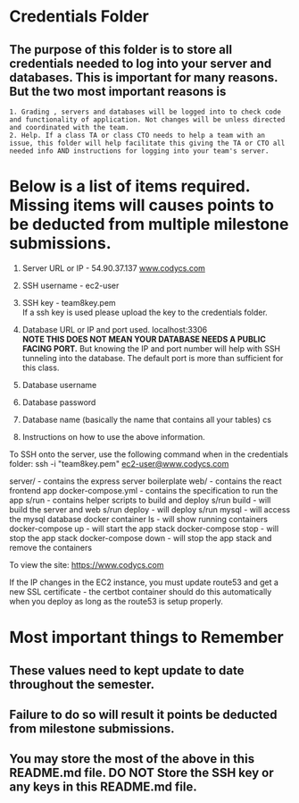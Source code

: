 # Credentials Folder

## The purpose of this folder is to store all credentials needed to log into your server and databases. This is important for many reasons. But the two most important reasons is
    1. Grading , servers and databases will be logged into to check code and functionality of application. Not changes will be unless directed and coordinated with the team.
    2. Help. If a class TA or class CTO needs to help a team with an issue, this folder will help facilitate this giving the TA or CTO all needed info AND instructions for logging into your team's server. 


# Below is a list of items required. Missing items will causes points to be deducted from multiple milestone submissions.

1. Server URL or IP - 54.90.37.137
www.codycs.com

2. SSH username - 
ec2-user

3. SSH key - team8key.pem
    <br> If a ssh key is used please upload the key to the credentials folder.
4. Database URL or IP and port used.
localhost:3306
    <br><strong> NOTE THIS DOES NOT MEAN YOUR DATABASE NEEDS A PUBLIC FACING PORT.</strong> But knowing the IP and port number will help with SSH tunneling into the database. The default port is more than sufficient for this class.
5. Database username
6. Database password
7. Database name (basically the name that contains all your tables)
cs

8. Instructions on how to use the above information.

To SSH onto the server, use the following command when in the credentials folder:
ssh -i "team8key.pem" ec2-user@www.codycs.com

server/ - contains the express server boilerplate
web/ - contains the react frontend app
docker-compose.yml - contains the specification to run the app
s/run - contains helper scripts to build and deploy
s/run build - will build the server and web
s/run deploy - will deploy
s/run mysql - will access the mysql database
docker container ls - will show running containers
docker-compose up - will start the app stack
docker-compose stop - will stop the app stack
docker-compose down - will stop the app stack and remove the containers

To view the site:
https://www.codycs.com

If the IP changes in the EC2 instance, you must update route53 and get a new SSL certificate - the certbot container should do this automatically when you deploy as long as the route53 is setup properly.


# Most important things to Remember
## These values need to kept update to date throughout the semester. <br>
## <strong>Failure to do so will result it points be deducted from milestone submissions.</strong><br>
## You may store the most of the above in this README.md file. DO NOT Store the SSH key or any keys in this README.md file.
